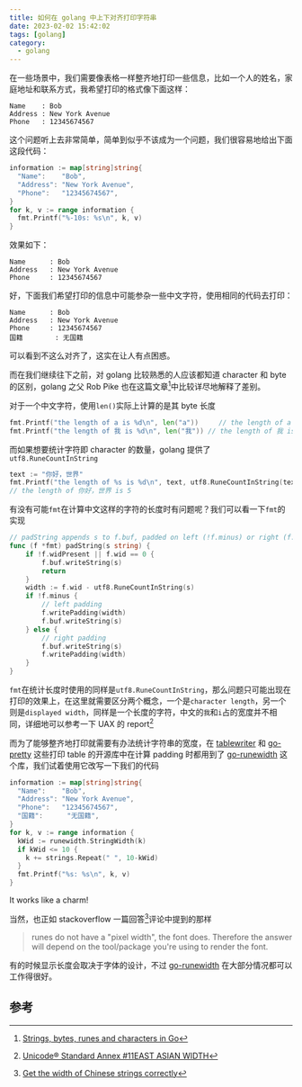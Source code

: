 ```yaml
---
title: 如何在 golang 中上下对齐打印字符串
date: 2023-02-02 15:42:02
tags: [golang]
category:
  - golang
---
```


在一些场景中，我们需要像表格一样整齐地打印一些信息，比如一个人的姓名，家庭地址和联系方式，我希望打印的格式像下面这样：

```
Name    : Bob
Address : New York Avenue
Phone   : 12345674567
```

这个问题听上去非常简单，简单到似乎不该成为一个问题，我们很容易地给出下面这段代码：

```go
information := map[string]string{
  "Name":    "Bob",
  "Address": "New York Avenue",
  "Phone":   "12345674567",
}
for k, v := range information {
  fmt.Printf("%-10s: %s\n", k, v)
}
```

效果如下：

```
Name      : Bob
Address   : New York Avenue
Phone     : 12345674567
```

好，下面我们希望打印的信息中可能参杂一些中文字符，使用相同的代码去打印：

```golang
Name      : Bob
Address   : New York Avenue
Phone     : 12345674567
国籍        : 无国籍
```

可以看到不这么对齐了，这实在让人有点困惑。

而在我们继续往下之前，对 golang 比较熟悉的人应该都知道 character 和 byte 的区别，golang 之父 Rob Pike 也在这篇文章[^1]中比较详尽地解释了差别。

对于一个中文字符，使用`len()`实际上计算的是其 byte 长度

```go
fmt.Printf("the length of a is %d\n", len("a"))		// the length of a is 1
fmt.Printf("the length of 我 is %d\n", len("我"))	// the length of 我 is 3
```

 而如果想要统计字符即 character 的数量，golang 提供了`utf8.RuneCountInString`

```go
text := "你好，世界"
fmt.Printf("the length of %s is %d\n", text, utf8.RuneCountInString(text))
// the length of 你好，世界 is 5
```

有没有可能`fmt`在计算中文这样的字符的长度时有问题呢？我们可以看一下`fmt`的实现

```go
// padString appends s to f.buf, padded on left (!f.minus) or right (f.minus).
func (f *fmt) padString(s string) {
	if !f.widPresent || f.wid == 0 {
		f.buf.writeString(s)
		return
	}
	width := f.wid - utf8.RuneCountInString(s)
	if !f.minus {
		// left padding
		f.writePadding(width)
		f.buf.writeString(s)
	} else {
		// right padding
		f.buf.writeString(s)
		f.writePadding(width)
	}
}
```

`fmt`在统计长度时使用的同样是`utf8.RuneCountInString`，那么问题只可能出现在打印的效果上，在这里就需要区分两个概念，一个是`character length`，另一个则是`displayed width`，同样是一个长度的字符，中文的`我`和`i`占的宽度并不相同，详细地可以参考一下 UAX 的 report[^2]

而为了能够整齐地打印就需要有办法统计字符串的宽度，在 [tablewriter](https://github.com/olekukonko/tablewriter) 和 [go-pretty](https://github.com/jedib0t/go-pretty) 这些打印 table 的开源库中在计算 padding 时都用到了 [go-runewidth](https://github.com/mattn/go-runewidth) 这个库，我们试着使用它改写一下我们的代码

```go
information := map[string]string{
  "Name":    "Bob",
  "Address": "New York Avenue",
  "Phone":   "12345674567",
  "国籍":      "无国籍",
}
for k, v := range information {
  kWid := runewidth.StringWidth(k)
  if kWid <= 10 {
    k += strings.Repeat(" ", 10-kWid)
  }
  fmt.Printf("%s: %s\n", k, v)
}
```

It works like a charm!

当然，也正如 stackoverflow 一篇回答[^3]评论中提到的那样

> runes do not have a "pixel width", the font does. Therefore the answer will depend on the tool/package you're using to render the font. 

有的时候显示长度会取决于字体的设计，不过 [go-runewidth](https://github.com/mattn/go-runewidth) 在大部分情况都可以工作得很好。

## 参考 

[^1]:[Strings, bytes, runes and characters in Go](https://go.dev/blog/strings)
[^2]:[Unicode® Standard Annex #11EAST ASIAN WIDTH](https://www.unicode.org/reports/tr11/tr11-40.html)
[^3]:[Get the width of Chinese strings correctly](https://stackoverflow.com/questions/69559133/get-the-width-of-chinese-strings-correctly)
